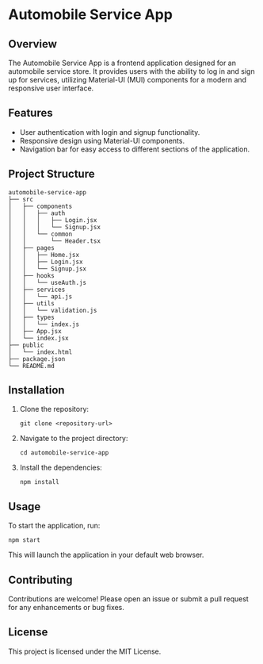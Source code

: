 # Automobile Service App

## Overview
The Automobile Service App is a frontend application designed for an automobile service store. It provides users with the ability to log in and sign up for services, utilizing Material-UI (MUI) components for a modern and responsive user interface.

## Features
- User authentication with login and signup functionality.
- Responsive design using Material-UI components.
- Navigation bar for easy access to different sections of the application.

## Project Structure
```
automobile-service-app
├── src
│   ├── components
│   │   ├── auth
│   │   │   ├── Login.jsx
│   │   │   └── Signup.jsx
│   │   └── common
│   │       └── Header.tsx
│   ├── pages
│   │   ├── Home.jsx
│   │   ├── Login.jsx
│   │   └── Signup.jsx
│   ├── hooks
│   │   └── useAuth.js
│   ├── services
│   │   └── api.js
│   ├── utils
│   │   └── validation.js
│   ├── types
│   │   └── index.js
│   ├── App.jsx
│   └── index.jsx
├── public
│   └── index.html
├── package.json
└── README.md
```

## Installation
1. Clone the repository:
   ```
   git clone <repository-url>
   ```
2. Navigate to the project directory:
   ```
   cd automobile-service-app
   ```
3. Install the dependencies:
   ```
   npm install
   ```

## Usage
To start the application, run:
```
npm start
```
This will launch the application in your default web browser.

## Contributing
Contributions are welcome! Please open an issue or submit a pull request for any enhancements or bug fixes.

## License
This project is licensed under the MIT License.
